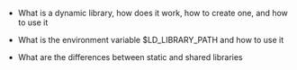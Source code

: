 - What is a dynamic library, how does it work, how to create one, and how to use it

- What is the environment variable $LD_LIBRARY_PATH and how to use it

- What are the differences between static and shared libraries

